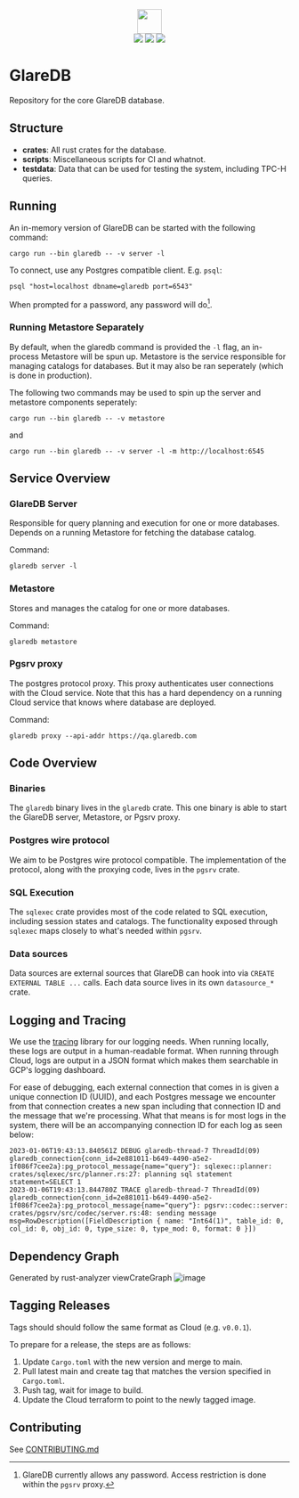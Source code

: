 <div align="center">
  <img src="https://docs.glaredb.com/assets/logo.svg" height="44">
</div>

<div align="center">
<a href="https://docs.glaredb.com"><img src="https://img.shields.io/badge/Docs-GlareDB%20Reference-white&style=flat-square"></img></a>
<a href="https://github.com/GlareDB/glaredb/releases"><img src="https://img.shields.io/github/v/release/glaredb/glaredb?display_name=tag&style=flat-square"></img></a>
<a href="https://twitter.com/glaredb"><img src="https://img.shields.io/twitter/follow/glaredb?color=blue&logo=twitter&style=flat-square"></img></a>
</div>

# GlareDB

Repository for the core GlareDB database.

## Structure

- **crates**: All rust crates for the database. 
- **scripts**: Miscellaneous scripts for CI and whatnot.
- **testdata**: Data that can be used for testing the system, including TPC-H queries.

## Running

An in-memory version of GlareDB can be started with the following command:

``` shell
cargo run --bin glaredb -- -v server -l
```

To connect, use any Postgres compatible client. E.g. `psql`:

``` shell
psql "host=localhost dbname=glaredb port=6543"
```

When prompted for a password, any password will do[^1].

### Running Metastore Separately

By default, when the glaredb command is provided the `-l` flag, an in-process
Metastore will be spun up. Metastore is the service responsible for managing
catalogs for databases. But it may also be ran seperately (which is done in
production).

The following two commands may be used to spin up the server and metastore
components seperately:

``` shell
cargo run --bin glaredb -- -v metastore
```

and

``` shell
cargo run --bin glaredb -- -v server -l -m http://localhost:6545
```

## Service Overview

### GlareDB Server

Responsible for query planning and execution for one or more databases. Depends
on a running Metastore for fetching the database catalog.

Command:

``` shell
glaredb server -l
```

### Metastore

Stores and manages the catalog for one or more databases.

Command:

``` shell
glaredb metastore
```

### Pgsrv proxy

The postgres protocol proxy. This proxy authenticates user connections with the
Cloud service. Note that this has a hard dependency on a running Cloud service
that knows where database are deployed.

Command:

``` shell
glaredb proxy --api-addr https://qa.glaredb.com
```

## Code Overview

### Binaries

The `glaredb` binary lives in the `glaredb` crate. This one binary is able to
start the GlareDB server, Metastore, or Pgsrv proxy.

### Postgres wire protocol

We aim to be Postgres wire protocol compatible. The implementation of the
protocol, along with the proxying code, lives in the `pgsrv` crate.

### SQL Execution

The `sqlexec` crate provides most of the code related to SQL execution,
including session states and catalogs. The functionality exposed through
`sqlexec` maps closely to what's needed within `pgsrv`.

### Data sources

Data sources are external sources that GlareDB can hook into via `CREATE
EXTERNAL TABLE ...` calls. Each data source lives in its own `datasource_*`
crate.

## Logging and Tracing

We use the [tracing](https://docs.rs/tracing/latest/tracing/) library for our logging needs. When running locally,
these logs are output in a human-readable format. When running through Cloud,
logs are output in a JSON format which makes them searchable in GCP's logging
dashboard.

For ease of debugging, each external connection that comes in is given a unique
connection ID (UUID), and each Postgres message we encounter from that
connection creates a new span including that connection ID and the message that
we're processing. What that means is for most logs in the system, there will be
an accompanying connection ID for each log as seen below:

``` text
2023-01-06T19:43:13.840561Z DEBUG glaredb-thread-7 ThreadId(09) glaredb_connection{conn_id=2e881011-b649-4490-a5e2-1f086f7cee2a}:pg_protocol_message{name="query"}: sqlexec::planner: crates/sqlexec/src/planner.rs:27: planning sql statement statement=SELECT 1
2023-01-06T19:43:13.844780Z TRACE glaredb-thread-7 ThreadId(09) glaredb_connection{conn_id=2e881011-b649-4490-a5e2-1f086f7cee2a}:pg_protocol_message{name="query"}: pgsrv::codec::server: crates/pgsrv/src/codec/server.rs:48: sending message msg=RowDescription([FieldDescription { name: "Int64(1)", table_id: 0, col_id: 0, obj_id: 0, type_size: 0, type_mod: 0, format: 0 }])
```
## Dependency Graph
Generated by rust-analyzer viewCrateGraph
![image](https://user-images.githubusercontent.com/2547411/219805638-573caa4e-897e-433c-88db-15e3142fb047.png)

## Tagging Releases

Tags should should follow the same format as Cloud (e.g. `v0.0.1`).

To prepare for a release, the steps are as follows:

1. Update `Cargo.toml` with the new version and merge to main.
2. Pull latest main and create tag that matches the version specified in
   `Cargo.toml`.
3. Push tag, wait for image to build.
4. Update the Cloud terraform to point to the newly tagged image.

## Contributing

See [CONTRIBUTING.md](CONTRIBUTING.md)

[^1]: GlareDB currently allows any password. Access restriction is done within
    the `pgsrv` proxy.
